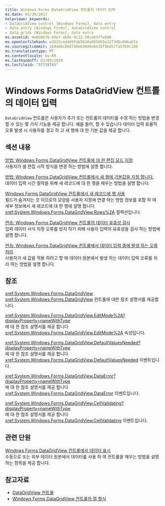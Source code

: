 ```yaml
---
title: Windows Forms DataGridView 컨트롤의 데이터 입력
ms.date: 03/30/2017
helpviewer_keywords:
- DataGridView control [Windows Forms], data entry
- data entry [Windows Forms], dataGridView control
- data grids [Windows Forms], data entry
ms.assetid: 4a6d4676-d4e7-4b0e-9c22-50ce65ffe0d6
ms.openlocfilehash: e3022ceddd9fab5610a0856b5e3273d8c046a5fa
ms.sourcegitcommit: 160a88c8087b0e63606e6e35f9bd57fa5f69c168
ms.translationtype: MT
ms.contentlocale: ko-KR
ms.lasthandoff: 03/09/2019
ms.locfileid: "57719743"
---
```

# <a name="data-entry-in-the-windows-forms-datagridview-control"></a>Windows Forms DataGridView 컨트롤의 데이터 입력
`DataGridView` 컨트롤은 사용자가 추가 또는 컨트롤의 데이터를 수정 하는 방법을 변경할 수 있는 몇 가지 기능을 제공 합니다. 예를 들어, 할 수 있습니다 데이터 입력 효율적 오류 발생 시 사용자를 경고 하 고 새 행에 대 한 기본 값을 제공 합니다.  
  
## <a name="in-this-section"></a>섹션 내용  
 [방법: Windows Forms DataGridView 컨트롤에 대 한 편집 모드 지정](how-to-specify-the-edit-mode-for-the-windows-forms-datagridview-control.md)  
 사용자가 셀 편집 시작 방식을 변경 하는 방법에 설명 합니다.  
  
 [방법: Windows Forms DataGridView 컨트롤에서 새 행에 기본값을 지정 합니다.](specify-default-values-for-new-rows-in-the-datagrid.md)  
 데이터 입력 시간 절약을 위해 새 레코드에 대 한 행을 채우는 방법을 설명 합니다.  
  
 [Windows Forms DataGridView 컨트롤에서 새 레코드에 행 사용](using-the-row-for-new-records-in-the-windows-forms-datagridview-control.md)  
 필드가 숨겨지는 것 이므로의 모양을 사용자 지정에 연결 하는 방법 정보를 포함 하 여 세부 정보에서 새 레코드에 대 한 행에 설명 합니다 <xref:System.Windows.Forms.DataGridView.Rows%2A> 컬렉션입니다.  
  
 [연습: Windows Forms DataGridView 컨트롤의 데이터 유효성 검사](walkthrough-validating-data-in-the-windows-forms-datagridview-control.md)  
 입력 데이터 서식 지정 오류를 방지 하기 위해 사용자 입력의 유효성을 검사 하는 방법에 설명 합니다.  
  
 [연습: Windows Forms DataGridView 컨트롤에서 데이터 입력 중에 발생 하는 오류 처리](handling-errors-that-occur-during-data-entry-in-the-datagrid.md)  
 사용자가 새 값을 적용 하려고 할 때 데이터 원본에서 발생 하는 데이터 입력 오류를 처리 하는 방법을 설명 합니다.  
  
## <a name="reference"></a>참조  
 <xref:System.Windows.Forms.DataGridView>  
 <xref:System.Windows.Forms.DataGridView> 컨트롤에 대한 참조 설명서를 제공합니다.  
  
 <xref:System.Windows.Forms.DataGridView.EditMode%2A?displayProperty=nameWithType>  
 에 대 한 참조 설명서를 제공 합니다 <xref:System.Windows.Forms.DataGridView.EditMode%2A> 속성입니다.  
  
 <xref:System.Windows.Forms.DataGridView.DefaultValuesNeeded?displayProperty=nameWithType>  
 에 대 한 참조 설명서를 제공 합니다 <xref:System.Windows.Forms.DataGridView.DefaultValuesNeeded> 이벤트입니다.  
  
 <xref:System.Windows.Forms.DataGridView.DataError?displayProperty=nameWithType>  
 에 대 한 참조 설명서를 제공 합니다 <xref:System.Windows.Forms.DataGridView.DataError> 이벤트입니다.  
  
 <xref:System.Windows.Forms.DataGridView.CellValidating?displayProperty=nameWithType>  
 에 대 한 참조 설명서를 제공 합니다 <xref:System.Windows.Forms.DataGridView.CellValidating> 이벤트입니다.  
  
## <a name="related-sections"></a>관련 단원  
 [Windows Forms DataGridView 컨트롤에서 데이터 표시](displaying-data-in-the-windows-forms-datagridview-control.md)  
 수동으로 또는 외부 데이터 원본에서 데이터를 사용 하 여 컨트롤을 채우는 방법을 설명 하는 항목을 제공 합니다.  
  
## <a name="see-also"></a>참고자료
- [DataGridView 컨트롤](datagridview-control-windows-forms.md)
- [Windows Forms DataGridView 컨트롤의 열 형식](column-types-in-the-windows-forms-datagridview-control.md)
